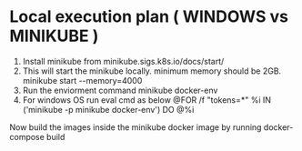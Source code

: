 # Local execution plan ( WINDOWS vs MINIKUBE )

1) Install minikube from minikube.sigs.k8s.io/docs/start/
2) This will start the minikube locally. minimum memory should be 2GB.
    minikube start --memory=4000 
3) Run the enviorment command
    minikube docker-env
4) For windows OS run eval cmd as below 
    @FOR /f "tokens=*" %i IN ('minikube -p minikube docker-env') DO @%i


Now build the images inside the minikube docker image by running docker-compose build
